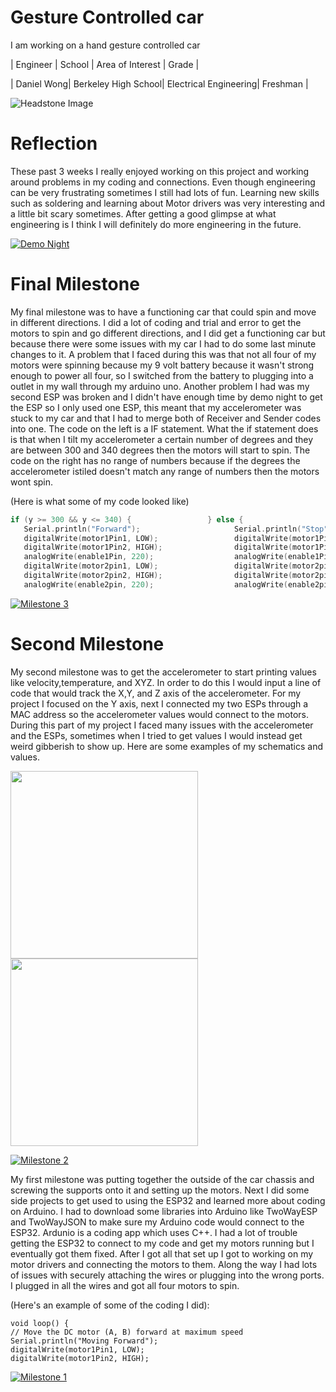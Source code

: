 ﻿# Gesture Controlled car
I am working on a hand gesture controlled car

  | Engineer   |        School       |    Area of Interest   |       Grade      |
                                                         
  | Daniel Wong| Berkeley High School| Electrical Engineering|     Freshman     | 
             
![Headstone Image](https://user-images.githubusercontent.com/87200410/126531426-57424211-d1bd-4591-8b19-f3d52ecbad05.jpg)

# Reflection
These past 3 weeks I really enjoyed working on this project and working around problems in my coding and connections. Even though engineering can be very frustrating sometimes I still had lots of fun. Learning new skills such as soldering and learning about Motor drivers was very interesting and a little bit scary sometimes. After getting a good glimpse at what engineering is I think I will definitely do more engineering in the future. 

[![Demo Night](https://res.cloudinary.com/marcomontalbano/image/upload/v1627059684/video_to_markdown/images/youtube--tBOreYkCQJI-c05b58ac6eb4c4700831b2b3070cd403.jpg)](https://www.youtube.com/watch?v=tBOreYkCQJI "Demo Night")
  
# Final Milestone
My final milestone was to have a functioning car that could spin and move in different directions. I did a lot of coding and trial and error to get the motors to spin and go different directions, and I did get a functioning car but because there were some issues with my car I had to do some last minute changes to it. A problem that I faced during this was that not all four of my motors were spinning because my 9 volt battery because it wasn't strong enough to power all four, so I switched from the battery to plugging into a outlet in my wall through my arduino uno. Another problem I had was my second ESP was broken and I didn't have enough time by demo night to get the ESP so I only used one ESP, this meant that my accelerometer was stuck to my car and that I had to merge both of Receiver and Sender codes into one. The code on the left is a IF statement. What the if statement does is that when I tilt my accelerometer a certain number of degrees and they are between 300 and 340 degrees then the motors will start to spin. The code on the right has no range of numbers because if the degrees the accelerometer istiled doesn't match any range of numbers then the motors wont spin.

(Here is what some of my code looked like)
 ```c++
 if (y >= 300 && y <= 340) {                 } else {
    Serial.println("Forward");                     Serial.println("Stop");
    digitalWrite(motor1Pin1, LOW);                 digitalWrite(motor1Pin1, LOW);
    digitalWrite(motor1Pin2, HIGH);                digitalWrite(motor1Pin2, LOW);
    analogWrite(enable1Pin, 220);                  analogWrite(enable1Pin, 220);
    digitalWrite(motor2pin1, LOW);                 digitalWrite(motor2pin1, LOW);
    digitalWrite(motor2pin2, HIGH);                digitalWrite(motor2pin2, LOW);
    analogWrite(enable2pin, 220);                  analogWrite(enable2pin, 220);
```
                                                            
[![Milestone 3](https://res.cloudinary.com/marcomontalbano/image/upload/v1627057226/video_to_markdown/images/youtube--KyiFGd59Ngk-c05b58ac6eb4c4700831b2b3070cd403.jpg)](https://www.youtube.com/watch?v=KyiFGd59Ngk "Milestone 3")

# Second Milestone

My second milestone was to get the accelerometer to start printing values like velocity,temperature, and XYZ. In order to do this I would input a line of code that would track the X,Y, and Z axis of the accelerometer. For my project I focused on the Y axis, next I connected my two ESPs through a MAC address so the accelerometer values would connect to the motors. During this part of my project I faced many issues with the accelerometer and the ESPs, sometimes when I tried to get values I would instead get weird gibberish to show up. Here are some examples of my schematics and values.
<p float="left">
  <img src="https://user-images.githubusercontent.com/87200410/126537875-4e5be1fb-e9c5-44cc-ad04-6a87a548ebb5.png" width="300" />
  <img src="https://user-images.githubusercontent.com/87200410/126529318-a3518841-7929-412a-bc69-7075557a8c79.png" width="300" /> 
</p>

[![Milestone 2](https://res.cloudinary.com/marcomontalbano/image/upload/v1626978558/video_to_markdown/images/youtube--IZBxwmPVjPQ-c05b58ac6eb4c4700831b2b3070cd403.jpg)](https://www.youtube.com/watch?v=IZBxwmPVjPQ "Milestone 2")

My first milestone was putting together the outside of the car chassis and screwing the supports onto it and setting up the motors. Next I did some side projects to get used to using the ESP32 and learned more about coding on Arduino. I had to download some libraries into Arduino like TwoWayESP and TwoWayJSON to make sure my Arduino code would connect to the ESP32. Ardunio is a coding app which uses C++. I had a lot of trouble getting the ESP32 to connect to my code and get my motors running but I eventually got them fixed. After I got all that set up I got to working on my motor drivers and connecting the motors to them. Along the way I had lots of issues with securely attaching the wires or plugging into the wrong ports. I plugged in all the wires and got all four motors to spin.

(Here's an example of some of the coding I did):


    void loop() {
    // Move the DC motor (A, B) forward at maximum speed
    Serial.println("Moving Forward");
    digitalWrite(motor1Pin1, LOW);
    digitalWrite(motor1Pin2, HIGH);
                                                  
                                               
 [![Milestone 1](https://res.cloudinary.com/marcomontalbano/image/upload/v1626886081/video_to_markdown/images/youtube--bFIKQoxqm6g-c05b58ac6eb4c4700831b2b3070cd403.jpg)](https://youtu.be/bFIKQoxqm6g "Milestone 1") 

